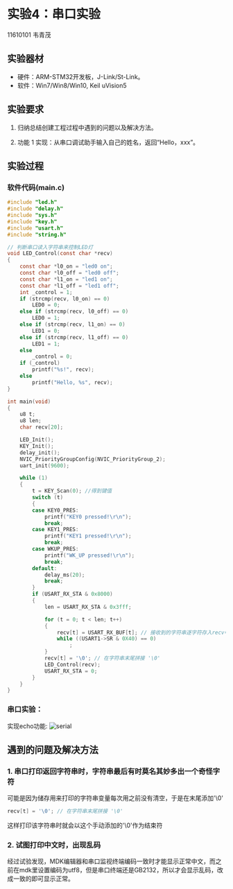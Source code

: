 # 实验4：串口实验
11610101 韦青茂
## 实验器材
* 硬件：ARM-STM32开发板，J-Link/St-Link。
* 软件：Win7/Win8/Win10, Keil uVision5
## 实验要求
1. 归纳总结创建工程过程中遇到的问题以及解决方法。

2. 功能 1 实现：从串口调试助手输入自己的姓名，返回“Hello，xxx”。


## 实验过程
### 软件代码(main.c)
``` c
#include "led.h"
#include "delay.h"
#include "sys.h"
#include "key.h"
#include "usart.h"
#include "string.h"

// 判断串口读入字符串来控制LED灯
void LED_Control(const char *recv)
{
	const char *l0_on = "led0 on";
	const char *l0_off = "led0 off";
	const char *l1_on = "led1 on";
	const char *l1_off = "led1 off";
	int _control = 1;
	if (strcmp(recv, l0_on) == 0)
		LED0 = 0;
	else if (strcmp(recv, l0_off) == 0)
		LED0 = 1;
	else if (strcmp(recv, l1_on) == 0)
		LED1 = 0;
	else if (strcmp(recv, l1_off) == 0)
		LED1 = 1;
	else
		_control = 0;
	if (_control)
		printf("%s!", recv);
	else
		printf("Hello, %s", recv);
}

int main(void)
{
	u8 t;
	u8 len;
	char recv[20];

	LED_Init();
	KEY_Init();
	delay_init();
	NVIC_PriorityGroupConfig(NVIC_PriorityGroup_2);
	uart_init(9600);

	while (1)
	{
		t = KEY_Scan(0); //得到键值
		switch (t)
		{
		case KEY0_PRES:
			printf("KEY0 pressed!\r\n");
			break;
		case KEY1_PRES:
			printf("KEY1 pressed!\r\n");
			break;
		case WKUP_PRES:
			printf("WK_UP pressed!\r\n");
			break;
		default:
			delay_ms(20);
			break;
		}
		if (USART_RX_STA & 0x8000)
		{
			len = USART_RX_STA & 0x3fff;

			for (t = 0; t < len; t++)
			{
				recv[t] = USART_RX_BUF[t]; // 接收到的字符串逐字符存入recv中
				while ((USART1->SR & 0X40) == 0)
					;
			}
			recv[t] = '\0'; // 在字符串末尾拼接 '\0'
			LED_Control(recv);
			USART_RX_STA = 0;
		}
	}
}
```
### 串口实验：

实现echo功能: 
![serial](C:/Users/User/Desktop/Embedded/lab4/serial.png)

## 遇到的问题及解决方法
### 1. 串口打印返回字符串时，字符串最后有时莫名其妙多出一个奇怪字符
   
   可能是因为储存用来打印的字符串变量每次用之前没有清空，于是在末尾添加'\0'
   ```c
   recv[t] = '\0'; // 在字符串末尾拼接 '\0'
   ```
   这样打印该字符串时就会以这个手动添加的'\0'作为结束符

### 2. 试图打印中文时，出现乱码
   
   经过试验发现，MDK编辑器和串口监视终端编码一致时才能显示正常中文，而之前在mdk里设置编码为utf8，但是串口终端还是GB2132，所以才会显示乱码，改成一致的即可显示正常。